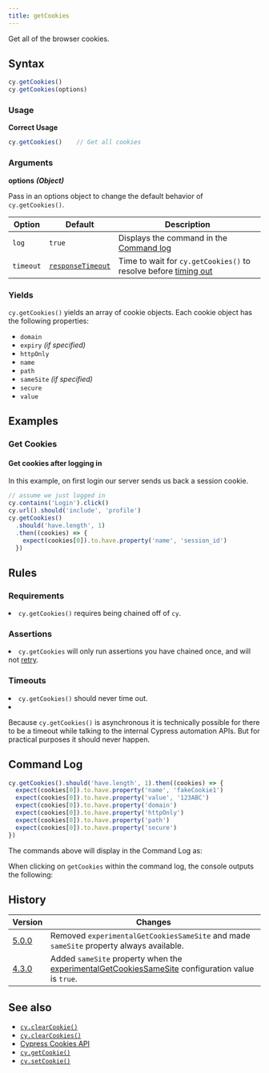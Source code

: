 ```yaml
---
title: getCookies
---
```


Get all of the browser cookies.

## Syntax

```javascript
cy.getCookies()
cy.getCookies(options)
```

### Usage

**<Icon name="check-circle" color="green"></Icon> Correct Usage**

```javascript
cy.getCookies()    // Get all cookies
```

### Arguments

**<Icon name="angle-right"></Icon> options** ***(Object)***

Pass in an options object to change the default behavior of `cy.getCookies()`.

Option | Default | Description
--- | --- | ---
`log` | `true` | Displays the command in the [Command log](/guides/core-concepts/test-runner#Command-Log)
`timeout` | [`responseTimeout`](/guides/references/configuration#Timeouts) | Time to wait for `cy.getCookies()` to resolve before [timing out](#Timeouts)

### Yields [<Icon name="question-circle"/>](introduction-to-cypress#Subject-Management)

`cy.getCookies()` yields an array of cookie objects. Each cookie object has the following properties:

- `domain`
- `expiry` *(if specified)*
- `httpOnly`
- `name`
- `path`
- `sameSite` *(if specified)*
- `secure`
- `value`

## Examples

### Get Cookies

#### Get cookies after logging in

In this example, on first login our server sends us back a session cookie.

```javascript
// assume we just logged in
cy.contains('Login').click()
cy.url().should('include', 'profile')
cy.getCookies()
  .should('have.length', 1)
  .then((cookies) => {
    expect(cookies[0]).to.have.property('name', 'session_id')
  })
```

## Rules

### Requirements [<Icon name="question-circle"/>](introduction-to-cypress#Chains-of-Commands)

<List><li>`cy.getCookies()` requires being chained off of `cy`.</li></List>

### Assertions [<Icon name="question-circle"/>](introduction-to-cypress#Assertions)

<List><li>`cy.getCookies` will only run assertions you have chained once, and will not [retry](/guides/core-concepts/retry-ability).</li></List>

### Timeouts [<Icon name="question-circle"/>](introduction-to-cypress#Timeouts)

<List><li>`cy.getCookies()` should never time out.</li><li><Alert type="warning">


Because `cy.getCookies()` is asynchronous it is technically possible for there to be a timeout while talking to the internal Cypress automation APIs. But for practical purposes it should never happen.

</Alert></li></List>

## Command Log

```javascript
cy.getCookies().should('have.length', 1).then((cookies) => {
  expect(cookies[0]).to.have.property('name', 'fakeCookie1')
  expect(cookies[0]).to.have.property('value', '123ABC')
  expect(cookies[0]).to.have.property('domain')
  expect(cookies[0]).to.have.property('httpOnly')
  expect(cookies[0]).to.have.property('path')
  expect(cookies[0]).to.have.property('secure')
})
```

The commands above will display in the Command Log as:

<DocsImage src="/img/api/getcookies/get-browser-cookies-and-inspect-all-properties.png" alt="Command Log getcookies" ></DocsImage>

When clicking on `getCookies` within the command log, the console outputs the following:

<DocsImage src="/img/api/getcookies/test-application-cookies.png" alt="Console Log getcookies" ></DocsImage>

## History

Version | Changes
--- | ---
[5.0.0](/guides/references/changelog#5-0-0) | Removed `experimentalGetCookiesSameSite` and made `sameSite` property always available.
[4.3.0](/guides/references/changelog#4-3-0) | Added `sameSite` property when the [experimentalGetCookiesSameSite](/guides/references/configuration#Experiments) configuration value is `true`.

## See also

- [`cy.clearCookie()`](/api/commands/clearcookie)
- [`cy.clearCookies()`](/api/commands/clearcookies)
- [Cypress Cookies API](/api/cypress-api/cookies)
- [`cy.getCookie()`](/api/commands/getcookie)
- [`cy.setCookie()`](/api/commands/setcookie)

